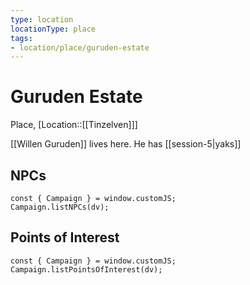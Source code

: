 ```yaml
---
type: location
locationType: place
tags: 
- location/place/guruden-estate
---
```


# Guruden Estate
Place, [Location::[[Tinzelven]]]

[[Willen Guruden]] lives here. He has [[session-5|yaks]]

## NPCs
```dataviewjs
const { Campaign } = window.customJS;
Campaign.listNPCs(dv);
```

## Points of Interest
```dataviewjs
const { Campaign } = window.customJS;
Campaign.listPointsOfInterest(dv);
```
